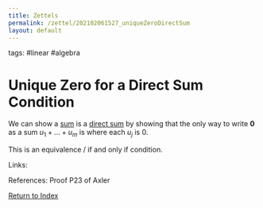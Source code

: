 ```yaml
---
title: Zettels
permalink: /zettel/202102061527_uniqueZeroDirectSum
layout: default
---
```

tags: #linear #algebra

# Unique Zero for a Direct Sum Condition

We can show a [sum](202102061453_sumOfSubsetsDefinition) is a [direct sum](202102061512_directSumDefinition) by showing that 
the only way to write $\mathbf{0}$ as a sum $u_1 + \ldots + u_m$ is where each $u_j$ is $0$. 

This is an equivalence / if and only if condition.

Links: 

References: Proof P23 of Axler

[Return to Index](index)